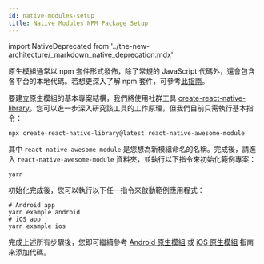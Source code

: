 ```yaml
---
id: native-modules-setup
title: Native Modules NPM Package Setup
---
```


import NativeDeprecated from '../the-new-architecture/\_markdown_native_deprecation.mdx'

<NativeDeprecated />

原生模組通常以 npm 套件形式發佈，除了常規的 JavaScript 代碼外，還會包含各平台的本地代碼。若想更深入了解 npm 套件，可參考[此指南](https://docs.npmjs.com/packages-and-modules/contributing-packages-to-the-registry)。

要建立原生模組的基本專案結構，我們將使用社群工具 [create-react-native-library](https://callstack.github.io/react-native-builder-bob/create)。您可以進一步深入研究該工具的工作原理，但我們目前只需執行基本指令：

```shell
npx create-react-native-library@latest react-native-awesome-module
```

其中 `react-native-awesome-module` 是您想為新模組命名的名稱。完成後，請進入 `react-native-awesome-module` 資料夾，並執行以下指令來初始化範例專案：

```shell
yarn
```

初始化完成後，您可以執行以下任一指令來啟動範例應用程式：

```shell
# Android app
yarn example android
# iOS app
yarn example ios
```

完成上述所有步驟後，您即可繼續參考 [Android 原生模組](native-modules-android) 或 [iOS 原生模組](native-modules-ios) 指南來添加代碼。